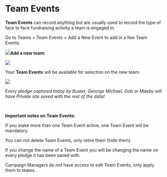 # Team Events

**Team Events** can record anything but are usually used to record the
type of face to face fundraising activity a team is engaged in.

Go to Teams \> Team Events \> Add a New Event to add in a few Team
Events.

![](https://waysact.zendesk.com/hc/en-us/article_attachments/200900804/Screen_Shot_2014-06-23_at_20_53_51.png)**Add
a new team**:

![](https://waysact.zendesk.com/hc/en-us/article_attachments/200890120/Screen_Shot_2014-06-23_at_21_00_58.png)

Your **Team Events** will be available for selection on the new team:

![](https://waysact.zendesk.com/hc/en-us/article_attachments/200890130/Screen_Shot_2014-06-23_at_21_05_17.png)

*Every pledge captured today by Buster, Gerorge Michael, Gob or Maeby
will have Private site saved with the rest of the data!*

 

**Important notes on Team Events:**

If you make more than one Team Event active, one Team Event will be
mandatory.

You can not delete Team Events, only retire them (hide them).

If you change the name of a Team Event you will be changing the name on
every pledge it has been saved with.

Campaign Managers do not have access to edit Team Events, only apply
them to teams.

 
